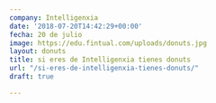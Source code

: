 ```yaml
---
company: Intelligenxia
date: '2018-07-20T14:42:29+00:00'
fecha: 20 de julio
image: https://edu.fintual.com/uploads/donuts.jpg
layout: donuts
title: si eres de Intelligenxia tienes donuts
url: "/si-eres-de-intelligenxia-tienes-donuts/"
draft: true

---
```

